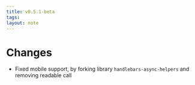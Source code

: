 ```yaml
---
title: v0.5.1-beta
tags: 
layout: note 
---
```


# Changes

- Fixed mobile support, by forking library `handlebars-async-helpers` and removing readable call